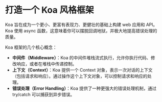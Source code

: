 # 打造一个 Koa 风格框架

Koa 旨在成为一个更小、更富有表现力、更健壮的基础上构建 web 应用和 API。Koa 使用 async 函数，这意味着你可以摆脱回调地狱，并极大地提高错误处理的质量。

Koa 框架的几个核心概念：

- **中间件（Middleware）**：Koa 的中间件堆栈流式执行，允许你执行代码、修改响应，或者在堆栈中传递控制。
- **上下文（Context）**：Koa 提供一个 Context 对象，表示一次对话的上下文（包括请求和响应）。通过操作这个上下文对象，可以控制请求和响应的处理。
- **错误处理（Error Handling）**：Koa 提供了一种更强大的错误处理机制，通过 try/catch 可以捕获到异步错误。

